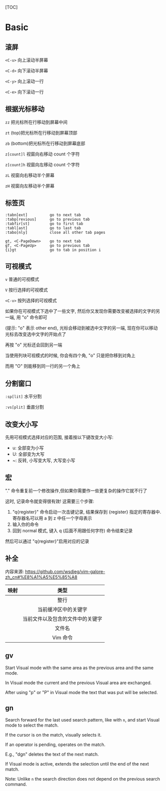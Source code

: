 [TOC]

# Basic

## 滚屏

`<C-u>` 向上滚动半屏幕

`<C-d>` 向下滚动半屏幕

`<C-y>` 向上滚动一行

`<C-e>` 向下滚动一行

## 根据光标移动

`zz` 把光标所在行移动到屏幕中间

`zt` (top)把光标所在行移动到屏幕顶部

`zb` (bottom)把光标所在行移动到屏幕底部

`z[count]l` 视窗向右移动 count 个字符

`z[count]h` 视窗向左移动 count 个字符

`zL` 视窗向右移动半个屏幕

`zH` 视窗向左移动半个屏幕

## 标签页

```
:tabn[ext]          go to next tab
:tabp[revious]      go to previous tab
:tabfir[st]         go to first tab
:tabl[ast]          go to last tab
:tabo[nly]          close all other tab pages

gt, <C-PageDown>    go to next tab
gT, <C-PageUp>      go to previous tab
{i}gt               go to tab in position i
```

## 可视模式

`v` 普通的可视模式

`V` 按行选择的可视模式

`<C-v>` 按列选择的可视模式

如果你在可视模式下选中了一些文字, 然后你又发现你需要改变被选择的文字的另一端, 用 "o" 命令即可

(提示: "o" 表示 other end), 光标会移动到被选中文字的另一端, 现在你可以移动光标去改变选中文字的开始点了

再按 "o" 光标还会回到另一端

当使用列块可视模式的时候, 你会有四个角, "o" 只是把你移到对角上

而用 "O" 则能移到同一行的另一个角上

## 分割窗口

`:sp[lit]` 水平分割

`:vs[plit]` 垂直分割

## 改变大小写

先用可视模式选择对应的范围, 接着按以下键改变大小写:

- u: 全部变为小写
- U: 全部变为大写
- ~: 反转, 小写变大写, 大写变小写

## 宏

"." 命令重复前一个修改操作,但如果你需要作一些更复杂的操作它就不行了

这时, 记录命令就变得很有效! 这需要三个步骤:

1. "q{register}" 命令启动一次击键记录, 结果保存到 {register} 指定的寄存器中. 寄存器名可以用 a 到 z 中任一个字母表示
2. 输入你的命令
3. 回到 normal 模式, 键入 q (后面不用跟任何字符) 命令结束记录

然后可以通过 "q{register}"启用对应的记录

## 补全

内容来源: https://github.com/wsdjeg/vim-galore-zh_cn#%E8%A1%A5%E5%85%A8

|    映射    |               类型               |
| :--------: | :------------------------------: |
| <c-x><c-l> |               整行               |
| <c-x><c-n> |       当前缓冲区中的关键字       |
| <c-x><c-i> | 当前文件以及包含的文件中的关键字 |
| <c-x><c-f> |              文件名              |
| <c-x><c-v> |             Vim 命令             |

## gv

Start Visual mode with the same area as the previous area and the same mode.

In Visual mode the current and the previous Visual area are exchanged.

After using "p" or "P" in Visual mode the text that was put will be selected.

## gn

Search forward for the last used search pattern, like with `n`, and start Visual mode to select the match.

If the cursor is on the match, visually selects it.

If an operator is pending, operates on the match.

E.g., "dgn" deletes the text of the next match.

If Visual mode is active, extends the selection until the end of the next match.

Note: Unlike `n` the search direction does not depend on the previous search command.
